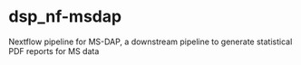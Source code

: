 # dsp_nf-msdap
Nextflow pipeline for MS-DAP, a downstream pipeline to generate statistical PDF reports for MS data

